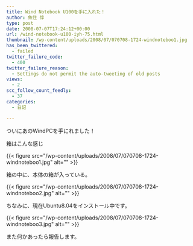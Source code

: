```yaml
---
title: Wind Notebook U100を手に入れた！
author: 魚住 惇
type: post
date: 2008-07-07T17:24:12+00:00
url: /wind-notebook-u100-iyh-75.html
thumbnail: /wp-content/uploads/2008/07/070708-1724-windnoteboo1.jpg
has_been_twittered:
  - failed
twitter_failure_code:
  - 400
twitter_failure_reason:
  - Settings do not permit the auto-tweeting of old posts
views:
  - 2
scc_follow_count_feedly:
  - 37
categories:
  - 日記

---
```

ついにあのWindPCを手にれました！

箱はこんな感じ

<!--more-->

{{< figure src="/wp-content/uploads/2008/07/070708-1724-windnoteboo1.jpg" alt="" >}} 

箱の中に、本体の箱が入っている。

{{< figure src="/wp-content/uploads/2008/07/070708-1724-windnoteboo2.jpg" alt="" >}} 

ちなみに、現在Ubuntu8.04をインストール中です。

{{< figure src="/wp-content/uploads/2008/07/070708-1724-windnoteboo3.jpg" alt="" >}} 

また何かあったら報告します。